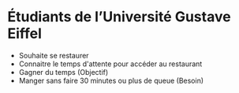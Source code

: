 # Étudiants de l’Université Gustave Eiffel 
  - Souhaite se restaurer
  - Connaitre le temps d'attente pour accéder au restaurant
  - Gagner du temps (Objectif) 
  - Manger sans faire 30 minutes ou plus de queue (Besoin) 
